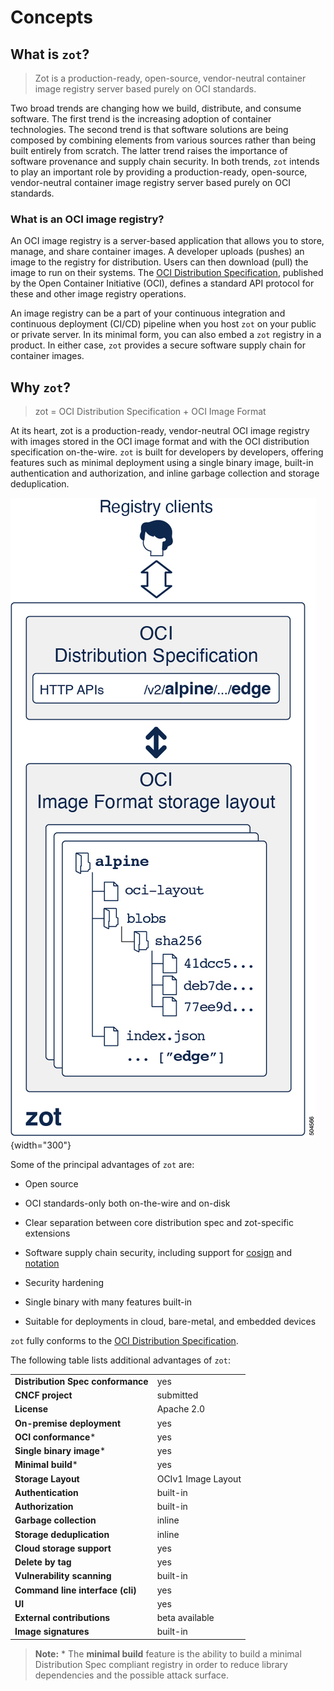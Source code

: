 # Concepts

## What is `zot`?

> Zot is a production-ready, open-source, vendor-neutral container image
> registry server based purely on OCI standards.

Two broad trends are changing how we build, distribute, and consume
software. The first trend is the increasing adoption of container
technologies. The second trend is that software solutions are being
composed by combining elements from various sources rather than being
built entirely from scratch. The latter trend raises the importance of
software provenance and supply chain security. In both trends, `zot`
intends to play an important role by providing a production-ready,
open-source, vendor-neutral container image registry server based purely
on OCI standards.

### What is an OCI image registry?

An OCI image registry is a server-based application that allows you to
store, manage, and share container images. A developer uploads (pushes)
an image to the registry for distribution. Users can then download
(pull) the image to run on their systems. The [OCI Distribution
Specification](https://github.com/opencontainers/distribution-spec),
published by the Open Container Initiative (OCI), defines a standard API
protocol for these and other image registry operations.

An image registry can be a part of your continuous integration and
continuous deployment (CI/CD) pipeline when you host `zot` on your
public or private server. In its minimal form, you can also embed a
`zot` registry in a product. In either case, `zot` provides a secure
software supply chain for container images.

## Why `zot`?

> zot = OCI Distribution Specification + OCI Image Format

At its heart, zot is a production-ready, vendor-neutral OCI image
registry with images stored in the OCI image format and with the OCI
distribution specification on-the-wire. `zot` is built for developers by
developers, offering features such as minimal deployment using a single
binary image, built-in authentication and authorization, and inline
garbage collection and storage deduplication.

![504566](../assets/images/504566.jpg){width="300"}

Some of the principal advantages of `zot` are:

-   Open source

-   OCI standards-only both on-the-wire and on-disk

-   Clear separation between core distribution spec and zot-specific
    extensions

-   Software supply chain security, including support for
    [cosign](http://github.com/sigstore/cosign) and
    [notation](http://github.com/notaryproject)

-   Security hardening

-   Single binary with many features built-in

-   Suitable for deployments in cloud, bare-metal, and embedded devices

`zot` fully conforms to the [OCI Distribution
Specification](https://github.com/opencontainers/distribution-spec).

The following table lists additional advantages of `zot`:

|                                   |               |
|-----------------------------------|--------------------|
| **Distribution Spec conformance** | yes                |
| **CNCF project**                  | submitted                |
| **License**                       | Apache 2.0         |
| **On-premise deployment**         | yes                |
| **OCI conformance**\*             | yes                |
| **Single binary image**\*         | yes                |
| **Minimal build**\*               | yes                |
| **Storage Layout**                | OCIv1 Image Layout |
| **Authentication**                | built-in           |
| **Authorization**                 | built-in           |
| **Garbage collection**            | inline             |
| **Storage deduplication**         | inline             |
| **Cloud storage support**         | yes                |
| **Delete by tag**                 | yes                |
| **Vulnerability scanning**        | built-in           |
| **Command line interface (cli)**  | yes                |
| **UI**                            | yes                |
| **External contributions**    | beta available     |
| **Image signatures**              | built-in           |

> **Note:**
> \* The **minimal build** feature is the ability to build a minimal
Distribution Spec compliant registry in order to reduce library
dependencies and the possible attack surface.

